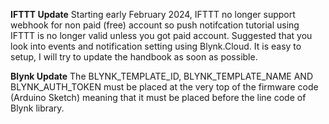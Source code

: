 **IFTTT Update**
Starting early February 2024, IFTTT no longer support webhook for non paid (free) account so push notifcation tutorial using IFTTT is no longer valid unless you got paid account.
Suggested that you look into events and notification setting using Blynk.Cloud. It is easy to setup, I will try to update the handbook as soon as possible.

**Blynk Update**
The BLYNK_TEMPLATE_ID, BLYNK_TEMPLATE_NAME AND BLYNK_AUTH_TOKEN must be placed at the very top of the firmware code (Arduino Sketch) meaning that it must be placed before the line code of Blynk library.
